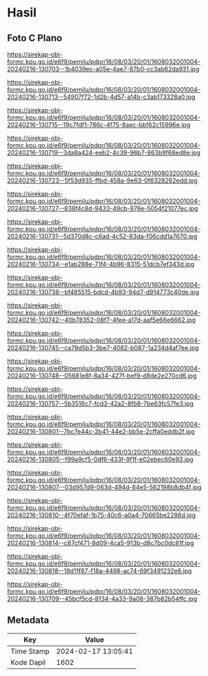 # Hasil

## Foto C Plano

https://sirekap-obj-formc.kpu.go.id/e6f9/pemilu/pdpr/16/08/03/20/01/1608032001004-20240216-130703--1b4039ec-a05e-4ae7-87b0-cc3ab62da931.jpg

https://sirekap-obj-formc.kpu.go.id/e6f9/pemilu/pdpr/16/08/03/20/01/1608032001004-20240216-130713--54907f72-1d2b-4d57-a14b-c3ab173328a0.jpg

https://sirekap-obj-formc.kpu.go.id/e6f9/pemilu/pdpr/16/08/03/20/01/1608032001004-20240216-130715--19c7fdf1-786c-4f75-8aec-bbf62c15996e.jpg

https://sirekap-obj-formc.kpu.go.id/e6f9/pemilu/pdpr/16/08/03/20/01/1608032001004-20240216-130719--3da8a424-eeb2-4c39-96b7-863b9f68ed8e.jpg

https://sirekap-obj-formc.kpu.go.id/e6f9/pemilu/pdpr/16/08/03/20/01/1608032001004-20240216-130723--5f53d935-ffbd-458a-9e63-0f6328262edd.jpg

https://sirekap-obj-formc.kpu.go.id/e6f9/pemilu/pdpr/16/08/03/20/01/1608032001004-20240216-130727--838f4c8d-9433-49cb-876e-5054f21077ec.jpg

https://sirekap-obj-formc.kpu.go.id/e6f9/pemilu/pdpr/16/08/03/20/01/1608032001004-20240216-130731--5d370d8c-c6ad-4c52-83da-f06cdd1a7670.jpg

https://sirekap-obj-formc.kpu.go.id/e6f9/pemilu/pdpr/16/08/03/20/01/1608032001004-20240216-130734--e1ab288e-71f4-4b96-8315-51dcb7ef343d.jpg

https://sirekap-obj-formc.kpu.go.id/e6f9/pemilu/pdpr/16/08/03/20/01/1608032001004-20240216-130738--bf485515-bdcd-4b93-94d7-d914773c40de.jpg

https://sirekap-obj-formc.kpu.go.id/e6f9/pemilu/pdpr/16/08/03/20/01/1608032001004-20240216-130742--40b78352-08f7-4fee-a17d-aaf5e66e6662.jpg

https://sirekap-obj-formc.kpu.go.id/e6f9/pemilu/pdpr/16/08/03/20/01/1608032001004-20240216-130745--ca78d5b3-3be7-4082-b087-1a234d4af7ee.jpg

https://sirekap-obj-formc.kpu.go.id/e6f9/pemilu/pdpr/16/08/03/20/01/1608032001004-20240216-130748--05681e8f-8a34-427f-bef9-d8de2e270cd6.jpg

https://sirekap-obj-formc.kpu.go.id/e6f9/pemilu/pdpr/16/08/03/20/01/1608032001004-20240216-130757--5b3516c7-fcd3-42a2-8fb8-7be63fc57fe3.jpg

https://sirekap-obj-formc.kpu.go.id/e6f9/pemilu/pdpr/16/08/03/20/01/1608032001004-20240216-130801--7bc7e44c-2b41-44e2-bb5e-2cffa0eddb2f.jpg

https://sirekap-obj-formc.kpu.go.id/e6f9/pemilu/pdpr/16/08/03/20/01/1608032001004-20240216-130805--f99a9cf5-0df6-433f-9f1f-e02ebec60e93.jpg

https://sirekap-obj-formc.kpu.go.id/e6f9/pemilu/pdpr/16/08/03/20/01/1608032001004-20240216-130807--03d957d9-063d-494d-84e5-562198b8db4f.jpg

https://sirekap-obj-formc.kpu.go.id/e6f9/pemilu/pdpr/16/08/03/20/01/1608032001004-20240216-130810--4f70efaf-1b75-40c6-a0a4-70665be2286d.jpg

https://sirekap-obj-formc.kpu.go.id/e6f9/pemilu/pdpr/16/08/03/20/01/1608032001004-20240216-130814--c87cf471-8d09-4ca5-913b-d8c7bc0dc81f.jpg

https://sirekap-obj-formc.kpu.go.id/e6f9/pemilu/pdpr/16/08/03/20/01/1608032001004-20240216-130818--18d11f87-f18a-4498-ac74-69f3491232e6.jpg

https://sirekap-obj-formc.kpu.go.id/e6f9/pemilu/pdpr/16/08/03/20/01/1608032001004-20240216-130709--45bcf5cd-8134-4a33-9a08-387b82b54ffc.jpg


## Metadata

| Key        | Value               |
| ---------- | ------------------- |
| Time Stamp | 2024-02-17 13:05:41 |
| Kode Dapil | 1602                |



